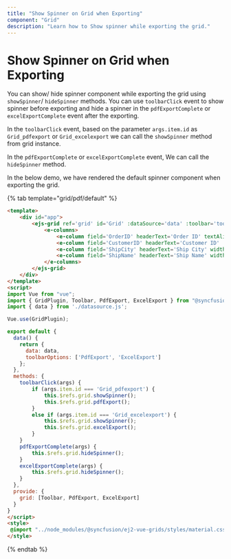 ```yaml
---
title: "Show Spinner on Grid when Exporting"
component: "Grid"
description: "Learn how to Show spinner while exporting the grid."
---
```


# Show Spinner on Grid when Exporting

You can show/ hide spinner component while exporting the grid using `showSpinner`/ `hideSpinner` methods. You can use `toolbarClick` event to show spinner before exporting and hide a spinner in the `pdfExportComplete` or `excelExportComplete` event after the exporting.

In the `toolbarClick` event, based on the parameter `args.item.id` as `Grid_pdfexport` or `Grid_excelexport` we can call the `showSpinner` method from grid instance.

In the `pdfExportComplete` or `excelExportComplete` event, We can call the `hideSpinner` method.

In the below demo, we have rendered the default spinner component when exporting the grid.

{% tab template="grid/pdf/default" %}

```html
<template>
    <div id="app">
        <ejs-grid ref='grid' id='Grid' :dataSource='data' :toolbar='toolbarOptions' height='272px' :allowPdfExport='true' :allowExcelExport='true' :excelExportComplete='excelExportComplete' :pdfExportComplete='pdfExportComplete' :toolbarClick='toolbarClick'>
            <e-columns>
                <e-column field='OrderID' headerText='Order ID' textAlign='Right' width=120></e-column>
                <e-column field='CustomerID' headerText='Customer ID' :visible='false' width=150></e-column>
                <e-column field='ShipCity' headerText='Ship City' width=150></e-column>
                <e-column field='ShipName' headerText='Ship Name' width=150></e-column>
            </e-columns>
        </ejs-grid>
    </div>
</template>
<script>
import Vue from "vue";
import { GridPlugin, Toolbar, PdfExport, ExcelExport } from "@syncfusion/ej2-vue-grids";
import { data } from './datasource.js';

Vue.use(GridPlugin);

export default {
  data() {
    return {
      data: data,
      toolbarOptions: ['PdfExport', 'ExcelExport']
    };
  },
  methods: {
    toolbarClick(args) {
        if (args.item.id === 'Grid_pdfexport') {
            this.$refs.grid.showSpinner();
            this.$refs.grid.pdfExport();
        }
        else if (args.item.id === 'Grid_excelexport') {
            this.$refs.grid.showSpinner();
            this.$refs.grid.excelExport();
        }
    }
    pdfExportComplete(args) {
        this.$refs.grid.hideSpinner();
    }
    excelExportComplete(args) {
        this.$refs.grid.hideSpinner();
    }
  },
  provide: {
    grid: [Toolbar, PdfExport, ExcelExport]
  }
}
</script>
<style>
 @import "../node_modules/@syncfusion/ej2-vue-grids/styles/material.css";
</style>

```

{% endtab %}